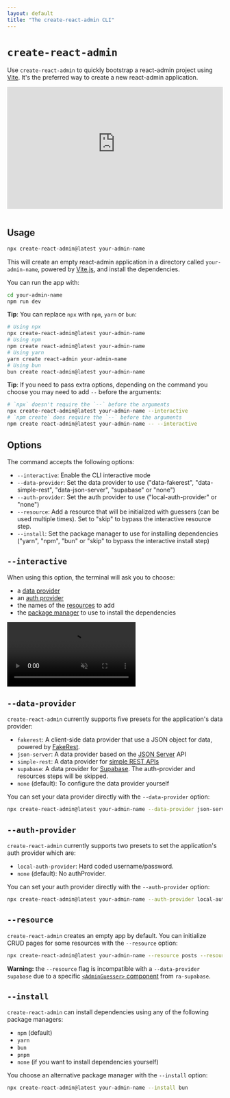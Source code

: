```yaml
---
layout: default
title: "The create-react-admin CLI"
---
```


# `create-react-admin`

Use `create-react-admin` to quickly bootstrap a react-admin project using [Vite](https://vitejs.dev/). It's the preferred way to create a new react-admin application.

<iframe src="https://www.youtube-nocookie.com/embed/i_TbS7quzww" title="YouTube video player" frameborder="0" allow="accelerometer; autoplay; clipboard-write; encrypted-media; gyroscope; picture-in-picture; web-share" allowfullscreen style="aspect-ratio: 16 / 9;width:100%;margin-bottom:1em;"></iframe>

## Usage

```sh
npx create-react-admin@latest your-admin-name
```

This will create an empty react-admin application in a directory called `your-admin-name`, powered by [Vite.js](./Vite.md), and install the dependencies.

You can run the app with:

```sh
cd your-admin-name
npm run dev
```

**Tip**: You can replace `npx` with `npm`, `yarn` or `bun`:

```sh
# Using npx
npx create-react-admin@latest your-admin-name
# Using npm
npm create react-admin@latest your-admin-name
# Using yarn
yarn create react-admin your-admin-name
# Using bun
bun create react-admin@latest your-admin-name
```

**Tip**: If you need to pass extra options, depending on the command you choose you may need to add `--` before the arguments:

```sh
# `npx` doesn't require the `--` before the arguments
npx create-react-admin@latest your-admin-name --interactive
# `npm create` does require the `--` before the arguments
npm create react-admin@latest your-admin-name -- --interactive
```

## Options

The command accepts the following options:

* `--interactive`: Enable the CLI interactive mode
* `--data-provider`: Set the data provider to use ("data-fakerest", "data-simple-rest", "data-json-server", "supabase" or "none")
* `--auth-provider`: Set the auth provider to use ("local-auth-provider" or "none")
* `--resource`: Add a resource that will be initialized with guessers (can be used multiple times). Set to "skip" to bypass the interactive resource step.
* `--install`: Set the package manager to use for installing dependencies ("yarn", "npm", "bun" or "skip" to bypass the interactive install step)

## `--interactive`

When using this option, the terminal will ask you to choose:

* a [data provider](./DataFetchingGuide.md#the-data-provider)
* an [auth provider](./DataFetchingGuide.md#authentication)
* the names of the [resources](./Resource.md) to add
* the [package manager](#package-manager) to use to install the dependencies

<video controls autoplay playsinline muted loop>
  <source src="./img/create-react-admin.webm" type="video/webm"/>
  <source src="./img/create-react-admin.mp4" type="video/mp4"/>
  Your browser does not support the video tag.
</video>

## `--data-provider`

`create-react-admin` currently supports five presets for the application's data provider:

* `fakerest`: A client-side data provider that use a JSON object for data, powered by [FakeRest](https://github.com/marmelab/FakeRest).
* `json-server`: A data provider based on the [JSON Server](https://github.com/typicode/json-server) API
* `simple-rest`: A data provider for [simple REST APIs](https://github.com/marmelab/react-admin/tree/master/packages/ra-data-simple-rest)
* `supabase`: A data provider for [Supabase](https://github.com/marmelab/ra-supabase/tree/main/packages/ra-supabase). The auth-provider and resources steps will be skipped.
* `none` (default): To configure the data provider yourself

You can set your data provider directly with the `--data-provider` option:

```sh
npx create-react-admin@latest your-admin-name --data-provider json-server
```

## `--auth-provider`

`create-react-admin` currently supports two presets to set the application's auth provider which are:

* `local-auth-provider`: Hard coded username/password.
* `none` (default): No authProvider.

You can set your auth provider directly with the `--auth-provider` option:

```sh
npx create-react-admin@latest your-admin-name --auth-provider local-auth-provider
```

## `--resource`

`create-react-admin` creates an empty app by default. You can initialize CRUD pages for some resources with the `--resource` option:

```sh
npx create-react-admin@latest your-admin-name --resource posts --resource comments
```

**Warning:** the `--resource` flag is incompatible with a `--data-provider supabase` due to a specific [`<AdminGuesser>` component](https://github.com/marmelab/ra-supabase/tree/main/packages/ra-supabase#usage) from `ra-supabase`.

## `--install`

`create-react-admin` can install dependencies using any of the following package managers:

* `npm` (default)
* `yarn`
* `bun`
* `pnpm`
* `none` (if you want to install dependencies yourself)

You choose an alternative package manager with the `--install` option:

```sh
npx create-react-admin@latest your-admin-name --install bun
```
